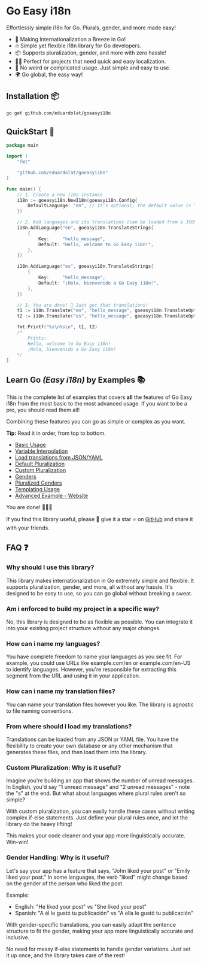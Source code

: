 # Go Easy i18n

Effortlessly simple i18n for Go. Plurals, gender, and more made easy!

- 🚀 Making Internationalization a Breeze in Go!
- 🔥 Simple yet flexible i18n library for Go developers.
- 📦 Supports pluralization, gender, and more with zero hassle!
- 👩‍💻 Perfect for projects that need quick and easy localization.
- 🚫 No weird or complicated usage. Just simple and easy to use.
- 🌍 Go global, the easy way!

## Installation 📦

```bash
go get github.com/eduardolat/goeasyi18n
```

## QuickStart 🚀

```go
package main

import (
	"fmt"

	"github.com/eduardolat/goeasyi18n"
)

func main() {
	// 1. Create a new i18n instance
	i18n := goeasyi18n.NewI18n(goeasyi18n.Config{
		DefaultLanguage: "en", // It's optional, the default value is "en"
	})

	// 2. Add languages and its translations (can be loaded from a JSON/YAML file)
	i18n.AddLanguage("en", goeasyi18n.TranslateStrings{
		{
			Key:     "hello_message",
			Default: "Hello, welcome to Go Easy i18n!",
		},
	})

	i18n.AddLanguage("es", goeasyi18n.TranslateStrings{
		{
			Key:     "hello_message",
			Default: "¡Hola, bienvenido a Go Easy i18n!",
		},
	})

	// 3. You are done! 🎉 Just get that translations!
	t1 := i18n.Translate("en", "hello_message", goeasyi18n.TranslateOptions{})
	t2 := i18n.Translate("es", "hello_message", goeasyi18n.TranslateOptions{})

	fmt.Printf("%s\n%s\n", t1, t2)
	/*
		Prints:
		Hello, welcome to Go Easy i18n!
		¡Hola, bienvenido a Go Easy i18n!
	*/
}
```

## Learn Go ***(Easy i18n)*** by Examples 📚

This is the complete list of examples that covers **all** the features of Go Easy i18n from the most basic to the most advanced usage. If you want to be a pro, you should read them all!

Combining these features you can go as simple or complex as you want.

**Tip:** Read it in order, from top to bottom.

- [Basic Usage](/examples/01-basic-usage/main.go)
- [Variable Interpolation](/examples/02-variable-interpolation/main.go)
- [Load translations from JSON/YAML](/examples/03-json-yaml-loaders/main.go)
- [Default Pluralization](/examples/04-default-pluralization/main.go)
- [Custom Pluralization](/examples/05-custom-pluralization/main.go)
- [Genders](/examples/06-genders/main.go)
- [Pluralized Genders](/examples/07-pluralized-genders/main.go)
- [Templating Usage](/examples/08-templating/README.md)
- [Advanced Example - Website](/examples/09-advanced-example/README.md)

You are done! 🎉🎉🎉

If you find this library useful, please 🙏 give it a star ⭐️ on [GitHub](https://github.com/eduardolat/goeasyi18n) and share it with your friends.

## FAQ ❓

### Why should I use this library?

This library makes internationalization in Go extremely simple and flexible. It supports pluralization, gender, and more, all without any hassle. It's designed to be easy to use, so you can go global without breaking a sweat.

### Am i enforced to build my project in a specific way?

No, this library is designed to be as flexible as possible. You can integrate it into your existing project structure without any major changes.

### How can i name my languages?

You have complete freedom to name your languages as you see fit. For example, you could use URLs like example.com/en or example.com/en-US to identify languages. However, you're responsible for extracting this segment from the URL and using it in your application.

### How can i name my translation files?

You can name your translation files however you like. The library is agnostic to file naming conventions.

### From where should i load my translations?

Translations can be loaded from any JSON or YAML file. You have the flexibility to create your own database or any other mechanism that generates these files, and then load them into the library.

### Custom Pluralization: Why is it useful?

Imagine you're building an app that shows the number of unread messages.
In English, you'd say "1 unread message" and "2 unread messages" - note the "s" at the end.
But what about languages where plural rules aren't so simple?

With custom pluralization, you can easily handle these cases without writing complex if-else
statements. Just define your plural rules once, and let the library do the heavy lifting!

This makes your code cleaner and your app more linguistically accurate. Win-win!

### Gender Handling: Why is it useful?

Let's say your app has a feature that says, "John liked your post" or "Emily liked your post."
In some languages, the verb "liked" might change based on the gender of the person who
liked the post.

Example:
- English: "He liked your post" vs "She liked your post"
- Spanish: "A él le gustó tu publicación" vs "A ella le gustó tu publicación"

With gender-specific translations, you can easily adapt the sentence structure to fit the
gender, making your app more linguistically accurate and inclusive.

No need for messy if-else statements to handle gender variations. Just set it up once, and
the library takes care of the rest!
